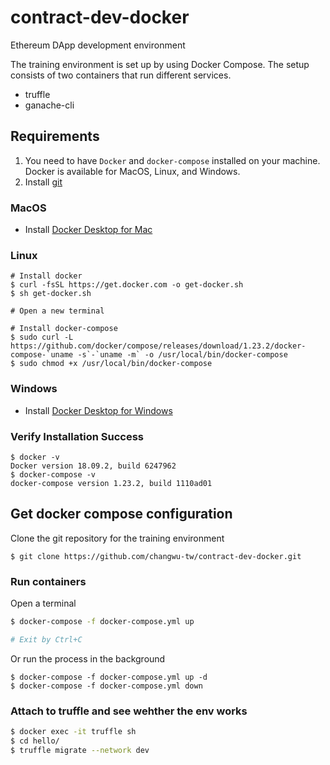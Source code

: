 # contract-dev-docker

Ethereum DApp development environment

The training environment is set up by using Docker Compose. The setup consists of two containers that run different services.

- truffle
- ganache-cli

## Requirements

1. You need to have `Docker` and `docker-compose` installed on your machine. Docker is available for MacOS, Linux, and Windows.
2. Install [git](https://git-scm.com/downloads)

### MacOS

- Install [Docker Desktop for Mac](https://docs.docker.com/docker-for-mac/install/)

### Linux

```
# Install docker
$ curl -fsSL https://get.docker.com -o get-docker.sh
$ sh get-docker.sh

# Open a new terminal

# Install docker-compose
$ sudo curl -L https://github.com/docker/compose/releases/download/1.23.2/docker-compose-`uname -s`-`uname -m` -o /usr/local/bin/docker-compose
$ sudo chmod +x /usr/local/bin/docker-compose
```

### Windows

- Install [Docker Desktop for Windows](https://docs.docker.com/docker-for-windows/install/)


### Verify Installation Success

```
$ docker -v
Docker version 18.09.2, build 6247962
$ docker-compose -v
docker-compose version 1.23.2, build 1110ad01
```

## Get docker compose configuration

Clone the git repository for the training environment

```
$ git clone https://github.com/changwu-tw/contract-dev-docker.git
```

### Run containers

Open a terminal

```bash
$ docker-compose -f docker-compose.yml up

# Exit by Ctrl+C
```

Or run the process in the background

```
$ docker-compose -f docker-compose.yml up -d
$ docker-compose -f docker-compose.yml down
```

### Attach to truffle and see wehther the env works

```bash
$ docker exec -it truffle sh
$ cd hello/
$ truffle migrate --network dev
```
